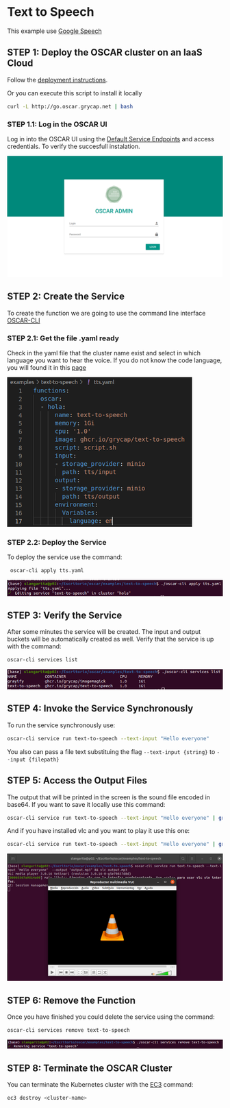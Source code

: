 # Text to Speech

This example use [Google Speech](https://pypi.org/project/google-speech/)


## STEP 1: Deploy the OSCAR cluster on an IaaS Cloud


Follow the [deployment instructions](https://o-scar.readthedocs.io/en/latest/deploy.html).

Or you can execute this script to install it locally
```sh
curl -L http://go.oscar.grycap.net | bash
```


### STEP 1.1: Log in the OSCAR UI

Log in into the OSCAR UI using the [Default Service Endpoints](https://o-scar.readthedocs.io/en/latest/usage.html#default-service-endpoints) and access credentials. To verify the succesfull instalation.

![01-oscar-login.png](img/01-oscar-login.png)

## STEP 2: Create the Service

To create the function we are going to use the command line interface [OSCAR-CLI](https://docs.oscar.grycap.net/oscar-cli/)


### STEP 2.1: Get the file .yaml ready

Check in the yaml file that the cluster name exist and select in which language you want to hear the voice. If you do not know the code language, you will found it in this [page](https://www.andiamo.co.uk/resources/iso-language-codes/)

![02-oscar-yamlfile.png](img/02-oscar-yamlfile.png)


### STEP 2.2: Deploy the Service

To deploy the service use the command:
```sh
 oscar-cli apply tts.yaml
```
![03-oscar-apply.png](img/03-oscar-apply.png)



## STEP 3: Verify the Service

After some minutes the service will be created. The input and output buckets will be automatically created as well. Verify that the service is up with the command:

```sh
oscar-cli services list
```

![04-oscar-checkServices.png](img/04-oscar-checkServices.png)


## STEP 4: Invoke the Service Synchronously

To run the service synchronously use:
```sh
oscar-cli service run text-to-speech --text-input "Hello everyone"
```
You also can pass a file text substituing the flag `--text-input {string}` to `--input {filepath}`



## STEP 5: Access the Output Files

The output that will be printed in the screen is the sound file encoded in base64. If you want to save it locally use this command:
```sh
oscar-cli service run text-to-speech --text-input "Hello everyone" | grep -v supervisor | base64 --decode  > output.mp3
```
And if you have installed vlc and you want to play it use this one:
```sh
oscar-cli service run text-to-speech --text-input "Hello everyone" | grep -v supervisor | base64 --decode  > output.mp3 && vlc output.mp3
```

![05-oscar-run.png](img/05-oscar-run.png)





## STEP 6: Remove the Function


Once you have finished you could delete the service using the command:

```sh
oscar-cli services remove text-to-speech
```

![06-oscar-remove.png](img/06-oscar-remove.png)


## STEP 8: Terminate the OSCAR Cluster

You can terminate the Kubernetes cluster with the [EC3](https://github.com/grycap/ec3) command:

```sh
ec3 destroy <cluster-name>
```


